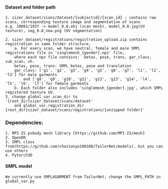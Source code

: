 
#### Dataset and folder path
    1. sizer_dataset/scans/dataset/{subjectid}/{scan_id} : contains raw scans, corresponding texture image and segmentation of scans
    e.g. 10001/1937 -> model_0.8.obj (scan mesh), model_0.8.jpg(UV texture), seg_0.8_new.png (UV segmentation)

    2. sizer_dataset/registrations/registration_upload.zip contains registration in same folder structure.
        a. For every scan, we have neutral, female and male SMPL registrations file in 'singlemesh_{gender}.npz' file,
        where each npz file contains:  betas, pose, trans, gar_class, sub_scan, vh.
        betas, pose, trans: SMPL betas, pose and translation
        gar_class: ['g1', 'g2', 'g3', 'g4', 'g5', 'g6', 'g7', 'l1', 'l2', 'l3'] for male garments 
            and ['g8', 'g9', 'g10', 'g11', 'g12', 'g13', 'g14', 'l4', 'l5', 'l6', 'l7'] for female garments
        b. Each folder also includes 'singlemesh_{gender}.jpg', which SMPL registered texture UV.
    3. change global_var.scan_dir to '{root_dir}sizer_dataset/scans/dataset'
        and global_var.registration_dir {root_dir}sizer_dataset/scans/registrations/{unzipped folder}'
### Dependencies:

    1. MPI-IS psbody mesh library [https://github.com/MPI-IS/mesh]
    2. OpenDR
    3. SMPL class from(https://github.com/chaitanya100100/TailorNet/models), but you can use others
    4. Pytorch3D

#### SMPL model
    We currently use SMPL4GARMENT from TailorNet, change the SMPL_PATH in global_var.py